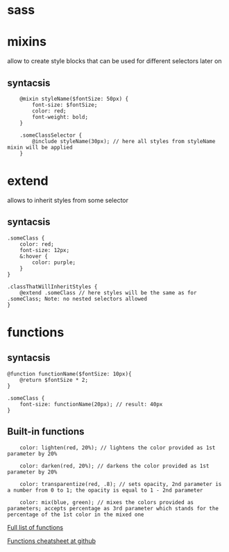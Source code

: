 # sass

# mixins

allow to create style blocks that can be used for different selectors later on

## syntacsis

```
    @mixin styleName($fontSize: 50px) {
        font-size: $fontSize;
        color: red;
        font-weight: bold;
    }

    .someClassSelector {
        @include styleName(30px); // here all styles from styleName mixin will be applied
    }
```

# extend

allows to inherit styles from some selector

## syntacsis

```
.someClass {
    color: red;
    font-size: 12px;
    &:hover {
        color: purple;
    }
}

.classThatWillInheritStyles {
    @extend .someClass // here styles will be the same as for .someClass; Note: no nested selectors allowed
}
```

# functions
## syntacsis

```
@function functionName($fontSize: 10px){
    @return $fontSize * 2;
}

.someClass {
    font-size: functionName(20px); // result: 40px
}
```

## Built-in functions

```
    color: lighten(red, 20%); // lightens the color provided as 1st parameter by 20%

    color: darken(red, 20%); // darkens the color provided as 1st parameter by 20%

    color: transparentize(red, .8); // sets opacity, 2nd parameter is a number from 0 to 1; the opacity is equal to 1 - 2nd parameter

    color: mix(blue, green); // mixes the colors provided as parameters; accepts percentage as 3rd parameter which stands for the percentage of the 1st color in the mixed one
```

[Full list of functions](https://web.archive.org/web/20180208190131/http://sass-lang.com/documentation/Sass/Script/Functions.html)

[Functions cheatsheet at github](https://gist.github.com/AllThingsSmitty/3bcc79da563df756be46)

